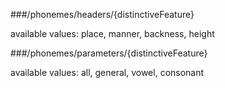 ###/phonemes/headers/{distinctiveFeature}

available values: place, manner, backness, height



###/phonemes/parameters/{distinctiveFeature}

available values: all, general, vowel, consonant
